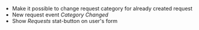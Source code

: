 - Make it possible to change request category for already created request
- New request event *Category Changed*
- Show *Requests* stat-button on user's form
